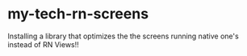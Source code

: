 # my-tech-rn-screens
Installing a library that optimizes the the screens running native one's instead of RN Views!!
